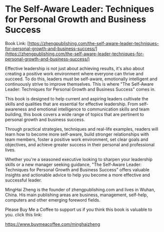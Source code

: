 # The Self-Aware Leader: Techniques for Personal Growth and Business Success

Book Link: [https://zhengpublishing.com/the-self-aware-leader-techniques-for-personal-growth-and-business-success/](https://zhengpublishing.com/the-self-aware-leader-techniques-for-personal-growth-and-business-success/)

Effective leadership is not just about achieving results, it's also about creating a positive work environment where everyone can thrive and succeed. To do this, leaders must be self-aware, emotionally intelligent and continuously strive to improve themselves. This is where "The Self-Aware Leader: Techniques for Personal Growth and Business Success" comes in.

This book is designed to help current and aspiring leaders cultivate the skills and qualities that are essential for effective leadership. From self-awareness and emotional intelligence to communication skills and team building, this book covers a wide range of topics that are pertinent to personal growth and business success.

Through practical strategies, techniques and real-life examples, readers will learn how to become more self-aware, build stronger relationships with team members, foster a positive work environment, set clear goals and objectives, and achieve greater success in their personal and professional lives.

Whether you're a seasoned executive looking to sharpen your leadership skills or a new manager seeking guidance, "The Self-Aware Leader: Techniques for Personal Growth and Business Success" offers valuable insights and actionable advice to help you become a more effective and successful leader.

MingHai Zheng is the founder of zhengpublishing.com and lives in Wuhan, China. His main publishing areas are business, management, self-help, computers and other emerging foreword fields.

Please Buy Me a Coffee to support us if you think this book is valuable to you. click this link:

https://www.buymeacoffee.com/minghaizheng
